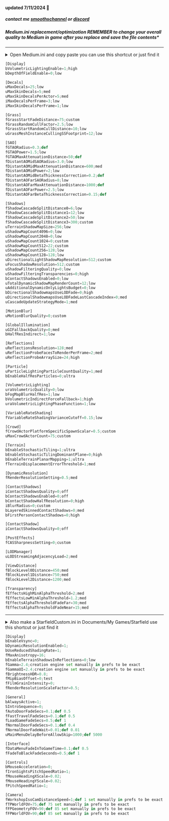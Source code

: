 #### updated 7/11/2024 💫

##### contact me [smoothschannel](https://twitch.tv/smoothschannel) or [discord](https://discord.gg/tDZT7QSx8m)

##### Medium.ini replacement/optimization REMEMBER to change your overall quality to Medium in game after you replace and save the file contents*

---

<details><summary>Open Medium.ini and copy paste you can use this shortcut or just find it</summary>
<p>
press <kbd>⊞ Win+R</kbd> then type cmd
<br>
specify the drive you have Starfield installed C: G: I: X: S: and copy paste
<br>
start %windir%\explorer.exe “C:\SteamLibrary\steamapps\common\Starfield\Medium.ini”
</p>
</details>

```python
[Display]
bVolumetricLightingEnable=1;high
bDepthOfFieldEnable=0;low

[Decals]
uMaxDecals=25;low
uMaxSkinDecals=5;med
uMaxSkinDecalsPerActor=5;med
iMaxDecalsPerFrame=3;low
iMaxSkinDecalsPerFrame=1;low

[Grass]
fGrassStartFadeDistance=75;custom
fGrassRandomCullFactor=2.5;low
fGrassStartRandomCullDistance=10;low
uGrassMeshInstanceCullingSSFootprint=12;low

[SAO]
fGTAORadius=0.3;def
fGTAOPower=1.5;low
fGTAOMaxAttenuationDistance=50;def
fDistantAOMidSAORadius=3.0;low
fDistantAOMidMaxAttenuationDistance=600;med
fDistantAOMidPower=2;low
fDistantAOMidBetaThicknessCorrection=0.2;def
fDistantAOFarSAORadius=8;low
fDistantAOFarMaxAttenuationDistance=1000;def
fDistantAOFarPower=2.5;low
fDistantAOFarBetaThicknessCorrection=0.15;def

[Shadows]
fShadowCascadeSplitDistance0=6;low
fShadowCascadeSplitDistance1=12;low
fShadowCascadeSplitDistance2=50;low
fShadowCascadeSplitDistance3=300;custom
uTerrainShadowMapSize=256;low
uShadowMapCount4096=0;low
uShadowMapCount2048=0;low
uShadowMapCount1024=0;custom
uShadowMapCount512=22;custom
uShadowMapCount256=128;low
uShadowMapCount128=128;low
uDirectionalLightShadowMapResolution=512;custom
uFocusShadowResolution=512;custom
uShadowFilteringQuality=0;low
uShadowFilteringTransparencies=0;high
bContactShadowsEnabled=0;low
uTotalDynamicShadowMapRenderCount=12;low
uAdditionalDynamicOnlyLightsBudget=0;low
bDirectionalShadowmapsUseLODFade=0;high
uDirectionalShadowmapsUseLODFadeLastCascadeIndex=0;med
uCascadeUpdateStrategyMode=1;med

[MotionBlur]
uMotionBlurQuality=0;custom

[GlobalIllumination]
uGIFallbackQuality=0;med
bHalfResIndirect=1;low

[Reflections]
uReflectionsResolution=128;med
uReflectionProbeFacesToRenderPerFrame=2;med
uReflectionProbeArraySize=24;high

[Particle]
uParticleLightingParticleCountQuality=1;med
bEnableHalfResParticles=0;ultra

[VolumetricLighting]
uraVolumetricQuality=0;low
bFogMapBlurHalfRes=1;low
bVolumetricIndirectForceFallback=1;high
uraVolumetricLightingPhaseFunction=1;low

[VariableRateShading]
fVariableRateShadingVarianceCutoff=0.15;low

[Crowd]
fCrowdActorPlatformSpecificSpawnScalar=0.5;custom
uMaxCrowdActorCount=75;custom

[Terrain]
bEnableStochasticTiling=1;ultra
bEnableStochasticTilingDominantPlane=0;high
bEnableTerrainPlanarMapping=1;ultra
fTerrainDisplacementErrorThreshold=1;med

[DynamicResolution]
fRenderResolutionSetting=0.5;med

[ContactShadows]
iContactShadowsQuality=0;off
bContactShadowsEnabled=0;off
bContactShadowHalfResolution=0;high
iBlurRadius=0;custom
bLayeredSkinnedContactShadows=0;med
bFirstPersonContactShadows=0;high

[ContactShadow]
iContactShadowsQuality=0;off

[PostEffects]
fCASSharpnessSetting=0;custom

[LODManager]
uLODStreamingAdjacencyLoad=2;med

[ViewDistance]
fBlockLevel0Distance=450;med
fBlockLevel1Distance=750;med
fBlockLevel2Distance=1200;med

[Transparency]
fEffectsHighMinAlphaThreshold=2;med
fEffectsLowMinAlphaThreshold=1.2;med
fEffectsAlphaThresholdFadeFar=30;med
fEffectsAlphaThresholdFadeNear=15;med
```

---

<details><summary>Also make a StarfieldCustom.ini in Documents/My Games/Starfield use this shortcut or just find it</summary>
<p>
press <kbd>⊞ Win+R</kbd> then copy paste
<br>
%USERPROFILE%/Documents/My Games/Starfield
<br>
</p>
</details>

```python
[Display]
bEnableVsync=0;
bDynamicResolutionEnabled=1;
bUseReducedShadingRate=1;
fMaxAnisotropy=16;
bEnableTerrainShadowsInReflections=0;low
fGamma=2.4;creation engine set manually in prefs to be exact
fGammaUI=2.4;creation engine set manually in prefs to be exact
fBrightnessHDR=0.8;
fMipBiasOffset=0;test
fFilmGrainIntensity=0;
fRenderResolutionScaleFactor=0.5;

[General]
bAlwaysActive=1;
SIntroSequence=0;
fAutoDoorFadeSecs=0.1;def 0.5
fFastTravelFadeSecs=0.1;def 0.5
fLoadGameFadeSecs=0.5;def 1
fNormalDoorFadeSecs=0.1;def 0.4
fNormalDoorFadeWait=0.01;def 0.01
uMainMenuDelayBeforeAllowSkip=1000;def 5000

[Interface]
fDataMenuFadeInToGameTime=0.1;def 0.5
fFadeToBlackFadeSeconds=0.5;def 1

[Controls]
bMouseAcceleration=0;
fIronSightsPitchSpeedRatio=1;
fMouseHeadingXScale=0.02;
fMouseHeadingYScale=0.02;
fPitchSpeedRatio=1;

[Camera]
fWorkshopIsoCamDistanceSpeed=1;def 1 set manually in prefs to be exact
fTPWorldFOV=75;def 75 set manually in prefs to be exact
fFPGeometryFOV=90;def 85 set manually in prefs to be exact
fFPWorldFOV=90;def 85 set manually in prefs to be exact
```
